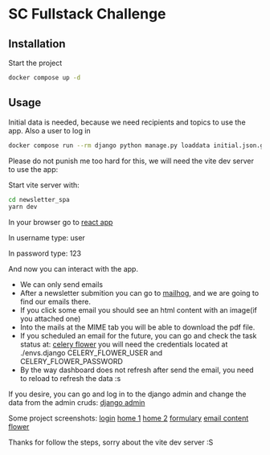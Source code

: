 # SC Fullstack Challenge


## Installation

Start the project

```bash
docker compose up -d
```

## Usage

Initial data is needed, because we need recipients and topics to use the app. Also a user to log in
```bash
docker compose run --rm django python manage.py loaddata initial.json.gz
```

Please do not punish me too hard for this, we will need the vite dev server to use the app:

Start vite server with:
```bash
cd newsletter_spa
yarn dev
```
In your browser go to [react app](http://localhost:5173/)

In username type: user

In password type: 123

And now you can interact with the app.

 * We can only send emails
 * After a newsletter submition you can go to [mailhog](http://127.0.0.1:8025), and we are going to find our emails there.
 * If you click some email you should see an html content with an image(if you attached one)
 * Into the mails at the MIME tab you will be able to download the pdf file.
 * If you scheduled an email for the future, you can go and check the task status at:
   [celery flower](http://127.0.0.1:5555//) you will need the credentials located at ./envs.django CELERY_FLOWER_USER and CELERY_FLOWER_PASSWORD
 * By the way dashboard does not refresh after send the email, you need to reload to refresh the data :s
 
If you desire, you can go and log in to the django admin and change the data from the admin cruds:
[django admin](http://127.0.0.1:8000/admin)

Some project screenshots:
[login](https://github.com/juliocefe/sc_fullstack_challenge/blob/main/login.png?raw=true)
[home 1](https://github.com/juliocefe/sc_fullstack_challenge/blob/main/home1.png?raw=true)
[home 2](https://github.com/juliocefe/sc_fullstack_challenge/blob/main/home2.png?raw=true)
[formulary](https://github.com/juliocefe/sc_fullstack_challenge/blob/main/newsletter-formulary.png?raw=true)
[email content](https://github.com/juliocefe/sc_fullstack_challenge/blob/main/email.png?raw=true)
[flower](https://github.com/juliocefe/sc_fullstack_challenge/blob/main/flower.png?raw=true)


Thanks for follow the steps, sorry about the vite dev server :S


    
